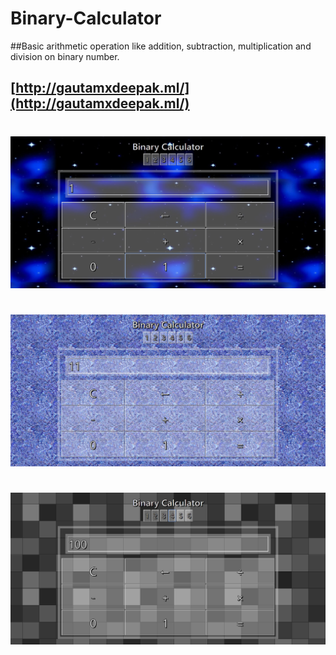 # Binary-Calculator
##Basic arithmetic operation like addition, subtraction, multiplication and division on binary number.

## [http://gautamxdeepak.ml/](http://gautamxdeepak.ml/)

#
![ScreenShot1](https://raw.githubusercontent.com/Deepak5j/Binary-Calculator/master/ScreenShots/1.png)
#

#
![ScreenShot1](https://raw.githubusercontent.com/Deepak5j/Binary-Calculator/master/ScreenShots/2.png)
#

#
![ScreenShot1](https://raw.githubusercontent.com/Deepak5j/Binary-Calculator/master/ScreenShots/3.png)
#
